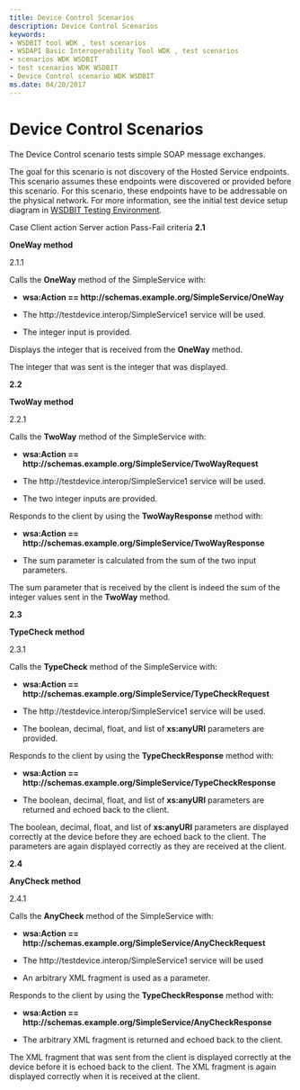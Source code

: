 ```yaml
---
title: Device Control Scenarios
description: Device Control Scenarios
keywords:
- WSDBIT tool WDK , test scenarios
- WSDAPI Basic Interoperability Tool WDK , test scenarios
- scenarios WDK WSDBIT
- test scenarios WDK WSDBIT
- Device Control scenario WDK WSDBIT
ms.date: 04/20/2017
---
```


# Device Control Scenarios


The Device Control scenario tests simple SOAP message exchanges.

The goal for this scenario is not discovery of the Hosted Service endpoints. This scenario assumes these endpoints were discovered or provided before this scenario. For this scenario, these endpoints have to be addressable on the physical network. For more information, see the initial test device setup diagram in [WSDBIT Testing Environment](wsdbit-testing-environment.md).

Case
Client action
Server action
Pass-Fail criteria
**2.1**

**OneWay method**

2.1.1

Calls the **OneWay** method of the SimpleService with:

-   **wsa:Action == http:\//schemas.example.org/SimpleService/OneWay**

-   The http:\//testdevice.interop/SimpleService1 service will be used.

-   The integer input is provided.

Displays the integer that is received from the **OneWay** method.

The integer that was sent is the integer that was displayed.

**2.2**

**TwoWay method**

2.2.1

Calls the **TwoWay** method of the SimpleService with:

-   **wsa:Action == http:\//schemas.example.org/SimpleService/TwoWayRequest**

-   The http:\//testdevice.interop/SimpleService1 service will be used.

-   The two integer inputs are provided.

Responds to the client by using the **TwoWayResponse** method with:

-   **wsa:Action == http:\//schemas.example.org/SimpleService/TwoWayResponse**

-   The sum parameter is calculated from the sum of the two input parameters.

The sum parameter that is received by the client is indeed the sum of the integer values sent in the **TwoWay** method.

**2.3**

**TypeCheck method**

2.3.1

Calls the **TypeCheck** method of the SimpleService with:

-   **wsa:Action == http:\//schemas.example.org/SimpleService/TypeCheckRequest**

-   The http:\//testdevice.interop/SimpleService1 service will be used.

-   The boolean, decimal, float, and list of **xs:anyURI** parameters are provided.

Responds to the client by using the **TypeCheckResponse** method with:

-   **wsa:Action == http:\//schemas.example.org/SimpleService/TypeCheckResponse**

-   The boolean, decimal, float, and list of **xs:anyURI** parameters are returned and echoed back to the client.

The boolean, decimal, float, and list of **xs:anyURI** parameters are displayed correctly at the device before they are echoed back to the client. The parameters are again displayed correctly as they are received at the client.

**2.4**

**AnyCheck method**

2.4.1

Calls the **AnyCheck** method of the SimpleService with:

-   **wsa:Action == http:\//schemas.example.org/SimpleService/AnyCheckRequest**

-   The http:\//testdevice.interop/SimpleService1 service will be used

-   An arbitrary XML fragment is used as a parameter.

Responds to the client by using the **TypeCheckResponse** method with:

-   **wsa:Action == http:\//schemas.example.org/SimpleService/AnyCheckResponse**

-   The arbitrary XML fragment is returned and echoed back to the client.

The XML fragment that was sent from the client is displayed correctly at the device before it is echoed back to the client. The XML fragment is again displayed correctly when it is received at the client.

 

 

 





